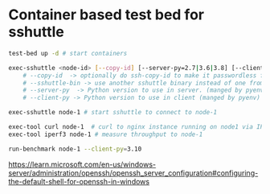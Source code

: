 # Container based test bed for sshuttle

```bash
test-bed up -d # start containers

exec-sshuttle <node-id> [--copy-id] [--server-py=2.7|3.6|3.8] [--client-py=2.7|3.6|3.8] [--sshuttle-bin=/path/to/sshuttle] [sshuttle-args...]
    # --copy-id  -> optionally do ssh-copy-id to make it passwordless for future runs
    # --sshuttle-bin -> use another sshuttle binary instead of one from dev setup
    # --server-py  -> Python version to use in server. (manged by pyenv)
    # --client-py -> Python version to use in client (manged by pyenv)

exec-sshuttle node-1 # start sshuttle to connect to node-1

exec-tool curl node-1  # curl to nginx instance running on node1 via IP that is only reachable via sshuttle
exec-tool iperf3 node-1 # measure throughput to node-1

run-benchmark node-1 --client-py=3.10

```

<https://learn.microsoft.com/en-us/windows-server/administration/openssh/openssh_server_configuration#configuring-the-default-shell-for-openssh-in-windows>
